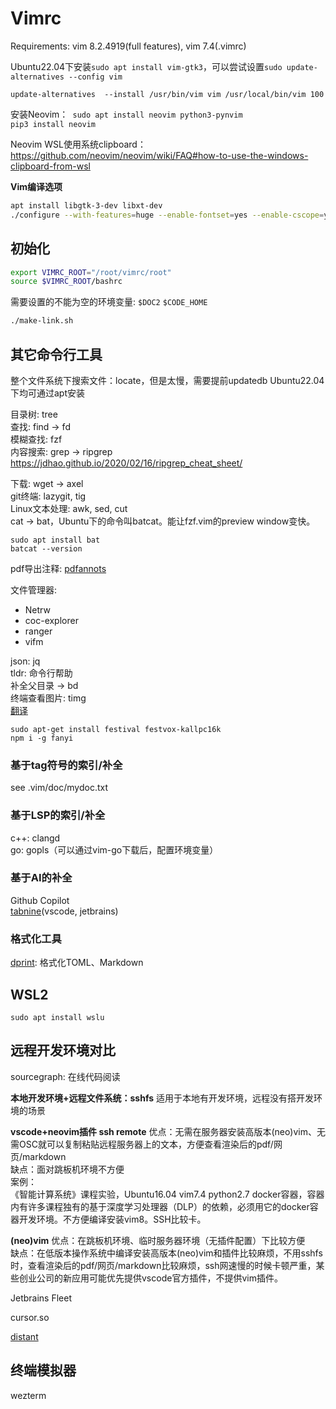 # Vimrc

Requirements: vim 8.2.4919(full features), vim 7.4(.vimrc)  

Ubuntu22.04下安装`sudo apt install vim-gtk3`，可以尝试设置`sudo update-alternatives --config vim`  
```
update-alternatives  --install /usr/bin/vim vim /usr/local/bin/vim 100
```
安装Neovim：` sudo apt install neovim python3-pynvim`  
`pip3 install neovim`  

Neovim WSL使用系统clipboard：https://github.com/neovim/neovim/wiki/FAQ#how-to-use-the-windows-clipboard-from-wsl

**Vim编译选项**
```sh
apt install libgtk-3-dev libxt-dev
./configure --with-features=huge --enable-fontset=yes --enable-cscope=yes --enable-multibyte --enable-python3interp=yes --enable-gui --with-x
```

## 初始化

```bash
export VIMRC_ROOT="/root/vimrc/root"
source $VIMRC_ROOT/bashrc
```

需要设置的不能为空的环境变量: `$DOC2` `$CODE_HOME`
```sh
./make-link.sh
```

## 其它命令行工具

整个文件系统下搜索文件：locate，但是太慢，需要提前updatedb
Ubuntu22.04下均可通过apt安装  

目录树: tree  
查找: find -> fd  
模糊查找: fzf  
内容搜索: grep -> ripgrep  
https://jdhao.github.io/2020/02/16/ripgrep_cheat_sheet/  

下载: wget -> axel  
git终端: lazygit, tig  
Linux文本处理: awk, sed, cut  
cat -> bat，Ubuntu下的命令叫batcat。能让fzf.vim的preview window变快。  
```
sudo apt install bat
batcat --version
```
pdf导出注释: [pdfannots](https://github.com/0xabu/pdfannots)  

文件管理器:
- Netrw
- coc-explorer
- ranger
- vifm

json: jq  
tldr: 命令行帮助  
补全父目录 -> bd  
终端查看图片: timg  
[翻译](https://github.com/afc163/fanyi#error-spawn-festival-enoent)  
```
sudo apt-get install festival festvox-kallpc16k
npm i -g fanyi
```

### 基于tag符号的索引/补全

see .vim/doc/mydoc.txt

### 基于LSP的索引/补全
c++: clangd  
go: gopls（可以通过vim-go下载后，配置环境变量）  

### 基于AI的补全

Github Copilot  
[tabnine](tabnine.com)(vscode, jetbrains)

### 格式化工具

[dprint](https://dprint.dev/): 格式化TOML、Markdown


## WSL2

```
sudo apt install wslu
```

## 远程开发环境对比

sourcegraph: 在线代码阅读  

**本地开发环境+远程文件系统：sshfs**
适用于本地有开发环境，远程没有搭开发环境的场景

**vscode+neovim插件 ssh remote**
优点：无需在服务器安装高版本(neo)vim、无需OSC就可以复制粘贴远程服务器上的文本，方便查看渲染后的pdf/网页/markdown  
缺点：面对跳板机环境不方便  
案例：  
《智能计算系统》课程实验，Ubuntu16.04 vim7.4 python2.7 docker容器，容器内有许多课程独有的基于深度学习处理器（DLP）的依赖，必须用它的docker容器开发环境。不方便编译安装vim8。SSH比较卡。

**(neo)vim**
优点：在跳板机环境、临时服务器环境（无插件配置）下比较方便  
缺点：在低版本操作系统中编译安装高版本(neo)vim和插件比较麻烦，不用sshfs时，查看渲染后的pdf/网页/markdown比较麻烦，ssh网速慢的时候卡顿严重，某些创业公司的新应用可能优先提供vscode官方插件，不提供vim插件。

Jetbrains Fleet

cursor.so

[distant](https://github.com/chipsenkbeil/distant)

## 终端模拟器
wezterm

